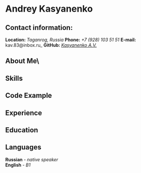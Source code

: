 # **Andrey Kasyanenko**

## **Contact information:**

**Location:** _Taganrog, Russia_
**Phone:** _+7 (928) 103 51 51_
**E-mail:** kav.83@inbox.ru_
**GitHub:** <u>_[Kasyanenko A.V.](https://github.com/KasyanenkoAV)_</u>

## **About Me**\

## **Skills**

## **Code Example**

## **Experience**

## **Education**

## **Languages**

**Russian** - _native speaker_\
**English** - _B1_
